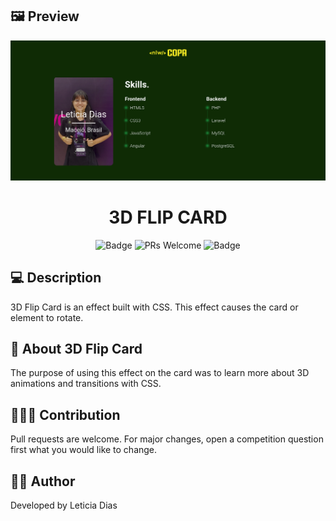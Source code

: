 ## 🖼️ Preview

![to-do-list](/assets/images/preview.png)

<h1 align="center">3D FLIP CARD</h1>

<div align="center">

![Badge](https://img.shields.io/badge/App-3DFLIPCARD-%2322c55e?style=flat-square&logo=ghost)
![PRs Welcome](https://img.shields.io/badge/PRs-welcome-brightgreen.svg?style=flat-square)
![Badge](https://img.shields.io/github/license/Mikkaiser/blog-techknowledge-front?style=flat-square)

</div>

## 💻 Description

<p>3D Flip Card is an effect built with CSS. This effect causes the card or element to rotate.</p>

## 📖 About 3D Flip Card

<p>
    The purpose of using this effect on the card was to learn more about 3D animations and transitions with CSS.
</p>

## 🧑‍🚀🚀 Contribution

<p>Pull requests are welcome. For major changes, open a competition question first what you would like to change.</p>

## 👩‍💻 Author

<p>Developed by Leticia Dias</p>
